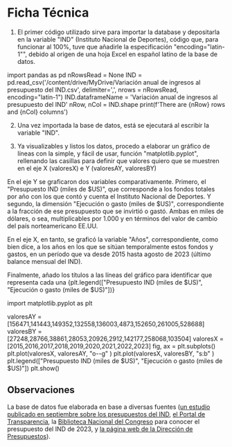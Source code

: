 # Ficha Técnica

1) El primer código utilizado sirve para importar la database y depositarla en la variable "IND" (Instituto Nacional de Deportes), código que, para funcionar al 100%, tuve que añadirle la especificación "encoding="latin-1"", debido al origen de una hoja Excel en español latino de la base de datos.


import pandas as pd
nRowsRead = None 
IND = pd.read_csv('/content/drive/MyDrive/Variación anual de ingresos al presupuesto del IND.csv', delimiter=',', nrows = nRowsRead, encoding="latin-1")
IND.dataframeName = 'Variación anual de ingresos al presupuesto del IND'
nRow, nCol = IND.shape
print(f'There are {nRow} rows and {nCol} columns')


2) Una vez importada la base de datos, está se ejecutará al escribir la variable "IND".

3) Ya visualizables y listos los datos, procedo a elaborar un gráfico de líneas con la simple, y fácil de usar, función "matplotlib.pyplot", rellenando las casillas para definir que valores quiero que se muestren en el eje X (valoresX) e Y (valoresAY, valoresBY)

En el eje Y se graficaron dos variables comparativamente. Primero, el "Presupuesto IND (miles de $US)", que corresponde a los fondos totales por año con los que contó y cuenta el Instituto Nacional de Deportes. Y segundo, la dimensión "Ejecución o gasto (miles de $US)", correspondiente a la fracción de ese presupuesto que se invirtió o gastó. Ambas en miles de dólares, o sea, multiplicables por 1.000 y en términos del valor de cambio del país norteamericano EE.UU.

En el eje X, en tanto, se graficó la variable "Años", correspondiente, como bien dice, a los años en los que se sitúan temporalmente estos fondos y gastos, en un período que va desde 2015 hasta agosto de 2023 (último balance mensual del IND).

Finalmente, añado los títulos a las líneas del gráfico para identificar que representa cada una {plt.legend(["Presupuesto IND (miles de $US)", "Ejecución o gasto (miles de $US)"])}


import matplotlib.pyplot as plt

valoresAY = [156471,141443,149352,132558,136003,4873,152650,261005,528688]
valoresBY = [27248,28766,38861,28053,20926,2912,142177,258068,103504]
valoresX = [2015,2016,2017,2018,2019,2020,2021,2022,2023]
fig, ax = plt.subplots()
plt.plot(valoresX, valoresAY, "o--g" )
plt.plot(valoresX, valoresBY, "s:b" )
plt.legend(["Presupuesto IND (miles de $US)", "Ejecución o gasto (miles de $US)"])
plt.show()


## Observaciones

La base de datos fue elaborada en base a diversas fuentes ([un estudio publicado en septiembre sobre los presupuestos del IND](https://acrobat.adobe.com/id/urn:aaid:sc:US:22870d75-5f48-408b-b38b-5148ce5ed4fa), [el Portal de Transparencia](https://www.portaltransparencia.cl/PortalPdT/directorio-de-organismos-regulados/?org=BA002), la [Biblioteca Nacional del Congreso](https://www.bcn.cl/presupuesto/periodo/2023/partida/26) para conocer el presupuesto del IND de 2023, y [la página web de la Dirección de Presupuestos](https://www.dipres.gob.cl/597/w3-multipropertyvalues-22291-35324.html)).